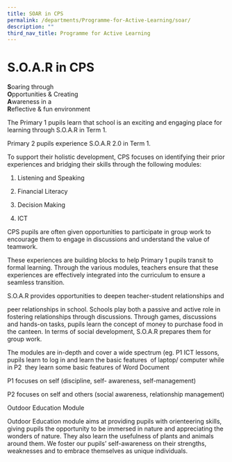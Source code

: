 ```yaml
---
title: SOAR in CPS
permalink: /departments/Programme-for-Active-Learning/soar/
description: ""
third_nav_title: Programme for Active Learning
---
```


S.O.A.R in CPS
==============

**S**oaring through  
**O**pportunities & Creating   
**A**wareness in a   
**R**eflective & fun environment 

  

The Primary 1 pupils learn that school is an exciting and engaging place for learning through S.O.A.R in Term 1. 

  

Primary 2 pupils experience S.O.A.R 2.0 in Term 1. 

  

To support their holistic development, CPS focuses on identifying their prior experiences and bridging their skills through the following modules: 

1. Listening and Speaking 

2. Financial Literacy 

3. Decision Making
4. ICT 


CPS pupils are often given opportunities to participate in group work to encourage them to engage in discussions and understand the value of teamwork. 

  

These experiences are building blocks to help Primary 1 pupils transit to formal learning. Through the various modules, teachers ensure that these experiences are effectively integrated into the curriculum to ensure a seamless transition. 

  

S.O.A.R provides opportunities to deepen teacher-student relationships and 

peer relationships in school. Schools play both a passive and active role in fostering relationships through discussions. Through games, discussions and hands-on tasks, pupils learn the concept of money to purchase food in the canteen. In terms of social development, S.O.A.R prepares them for group work.

  

The modules are in-depth and cover a wide spectrum (eg. P1 ICT lessons, pupils learn to log in and learn the basic features  of laptop/ computer while in P2  they learn some basic features of Word Document 

  

P1 focuses on self (discipline, self- awareness, self-management) 

P2 focuses on self and others (social awareness, relationship management)

Outdoor Education Module

Outdoor Education module aims at providing pupils with orienteering skills, giving pupils the opportunity to be immersed in nature and appreciating the wonders of nature. They also learn the usefulness of plants and animals around them. We foster our pupils’ self-awareness on their strengths, weaknesses and to embrace themselves as unique individuals.